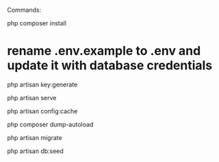 Commands:

php composer install

# rename .env.example to .env and update it with database credentials

php artisan key:generate

php artisan serve

php artisan config:cache

php composer dump-autoload

php artisan migrate

php artisan db:seed

